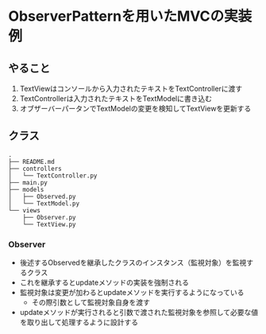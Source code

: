 # ObserverPatternを用いたMVCの実装例

## やること

1.  TextViewはコンソールから入力されたテキストをTextControllerに渡す
2.  TextControllerは入力されたテキストをTextModelに書き込む
3.  オブザーバーパータンでTextModelの変更を検知してTextViewを更新する

## クラス

```
.
├── README.md
├── controllers
│   └── TextController.py
├── main.py
├── models
│   ├── Observed.py
│   └── TextModel.py
└── views
    ├── Observer.py
    └── TextView.py
```

### Observer

-   後述するObservedを継承したクラスのインスタンス（監視対象）を監視するクラス
-   これを継承するとupdateメソッドの実装を強制される
-   監視対象は変更が加わるとupdateメソッドを実行するようになっている
    -   その際引数として監視対象自身を渡す
-   updateメソッドが実行されると引数で渡された監視対象を参照して必要な値を取り出して処理するように設計する